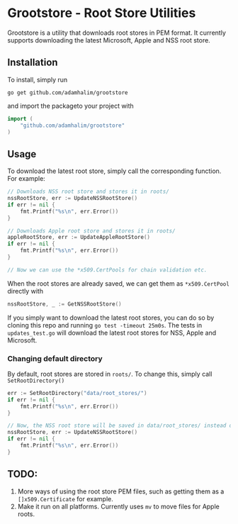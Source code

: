 # Grootstore - Root Store Utilities
Grootstore is a utility that downloads root stores in PEM format. It currently supports downloading the latest Microsoft, Apple and NSS root store.


## Installation
To install, simply run
```
go get github.com/adamhalim/grootstore
```
and import the packageto your project with

```go
import (
    "github.com/adamhalim/grootstore"
)
```

## Usage

To download the latest root store, simply call the corresponding function. For example:

```go
// Downloads NSS root store and stores it in roots/
nssRootStore, err := UpdateNSSRootStore()
if err != nil {
    fmt.Printf("%s\n", err.Error())
}

// Downloads Apple root store and stores it in roots/
appleRootStore, err := UpdateAppleRootStore()
if err != nil {
    fmt.Printf("%s\n", err.Error())
}

// Now we can use the *x509.CertPools for chain validation etc.

```

When the root stores are already saved, we can get them as `*x509.CertPool` directly with 

```go
nssRootStore, _ := GetNSSRootStore()
```

If you simply want to download the latest root stores, you can do so by cloning this repo and running `go test -timeout 25m0s`. The tests in `updates_test.go` will download the latest root stores for NSS, Apple and Microsoft.

### Changing default directory

By default, root stores are stored in `roots/`. To change this, simply call `SetRootDirectory()`

```go
err := SetRootDirectory("data/root_stores/")
if err != nil {
    fmt.Printf("%s\n", err.Error())
}

// Now, the NSS root store will be saved in data/root_stores/ instead of roots/
nssRootStore, err := UpdateNSSRootStore()
if err != nil {
    fmt.Printf("%s\n", err.Error())
}
```

## TODO:

1. More ways of using the root store PEM files, such as getting them as a `[]x509.Certificate` for example.
2. Make it run on all platforms. Currently uses `mv` to move files for Apple roots.